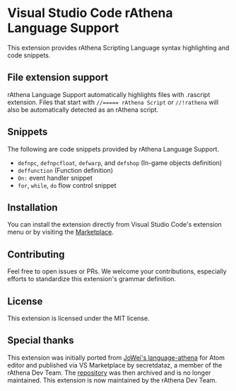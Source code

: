 # Visual Studio Code rAthena Language Support

This extension provides rAthena Scripting Language syntax highlighting and code snippets.

## File extension support

rAthena Language Support automatically highlights files with .rascript extension.
Files that start with `//===== rAthena Script` or `//!rathena` will also be automatically detected as an rAthena script.

## Snippets

The following are code snippets provided by rAthena Language Support.

* `defnpc`, `defnpcfloat`, `defwarp`, and `defshop` (In-game objects definition)
* `deffunction` (Function definition)
* `On:` event handler snippet
* `for`, `while`, `do` flow control snippet

## Installation

You can install the extension directly from Visual Studio Code's extension menu or by visiting the [Marketplace](https://marketplace.visualstudio.com/items?itemName=rAthena.rathena-language-support).

## Contributing

Feel free to open issues or PRs. We welcome your contributions, especially efforts to standardize this extension's grammar definition.

## License

This extension is licensed under the MIT license.

## Special thanks

This extension was initially ported from [JoWei's language-athena](https://github.com/JoWei/language-athena) for Atom editor and published via VS Marketplace by secretdataz, a member of the rAthena Dev Team. The [repository](https://github.com/secretdataz/athena-language-support) was then archived and is no longer maintained. This extension is now maintained by the rAthena Dev Team.
